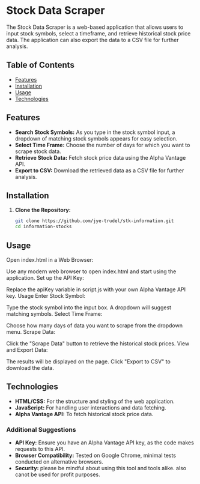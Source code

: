 # Stock Data Scraper

The Stock Data Scraper is a web-based application that allows users to input stock symbols, select a timeframe, and retrieve historical stock price data. The application can also export the data to a CSV file for further analysis.

## Table of Contents

- [Features](#features)
- [Installation](#installation)
- [Usage](#usage)
- [Technologies](#technologies)

## Features

- **Search Stock Symbols:** As you type in the stock symbol input, a dropdown of matching stock symbols appears for easy selection.
- **Select Time Frame:** Choose the number of days for which you want to scrape stock data.
- **Retrieve Stock Data:** Fetch stock price data using the Alpha Vantage API.
- **Export to CSV:** Download the retrieved data as a CSV file for further analysis.

## Installation

1. **Clone the Repository:**

   ```bash
   git clone https://github.com/jye-trudel/stk-information.git
   cd information-stocks

## Usage

Open index.html in a Web Browser:

Use any modern web browser to open index.html and start using the application.
Set up the API Key:

Replace the apiKey variable in script.js with your own Alpha Vantage API key.
Usage
Enter Stock Symbol:

Type the stock symbol into the input box. A dropdown will suggest matching symbols.
Select Time Frame:

Choose how many days of data you want to scrape from the dropdown menu.
Scrape Data:

Click the "Scrape Data" button to retrieve the historical stock prices.
View and Export Data:

The results will be displayed on the page. Click "Export to CSV" to download the data.


## Technologies
- **HTML/CSS:** For the structure and styling of the web application.
- **JavaScript:** For handling user interactions and data fetching.
- **Alpha Vantage API:** To fetch historical stock price data.


### Additional Suggestions

- **API Key:** Ensure you have an Alpha Vantage API key, as the code makes requests to this API.
- **Browser Compatibility:** Tested on Google Chrome, minimal tests conducted on alternative browsers.
- **Security:** please be mindful about using this tool and tools alike. also canot be used for profit purposes.


